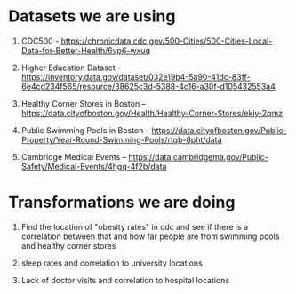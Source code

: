 # Datasets we are using
1. CDC500 - https://chronicdata.cdc.gov/500-Cities/500-Cities-Local-Data-for-Better-Health/6vp6-wxuq
2. Higher Education Dataset - https://inventory.data.gov/dataset/032e19b4-5a90-41dc-83ff-6e4cd234f565/resource/38625c3d-5388-4c16-a30f-d105432553a4

3. Healthy Corner Stores in Boston – https://data.cityofboston.gov/Health/Healthy-Corner-Stores/ekiy-2qmz

4. Public Swimming Pools in Boston – https://data.cityofboston.gov/Public-Property/Year-Round-Swimming-Pools/rtqb-8pht/data

5. Cambridge Medical Events – https://data.cambridgema.gov/Public-Safety/Medical-Events/4hgq-4f2b/data

# Transformations we are doing
1. Find the location of "obesity rates" in cdc and see if there is a correlation between that and how far people are from swimming pools and healthy corner stores

2. sleep rates and correlation to university locations

3. Lack of doctor visits and correlation to hospital locations
